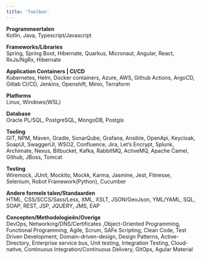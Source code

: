 ```yaml
---
title: 'Toolbox'
---
```

**Programmeertalen** \
Kotlin, Java, Typescript/Javascript

**Frameworks/Libraries** \
Spring, Spring Boot, Hibernate, Quarkus, Micronaut, Angular, React, RxJs/NgRx, Hibernate

**Application Containers | CI/CD** \
Kubernetes, Helm, Docker containers, Azure, AWS, Github Actions, ArgoCD, Gitlab CI/CD, Jenkins, Openshift, Minio, Terraform

**Platforms**  \
Linux, Windows(WSL)

**Database**  \
Oracle PL/SQL, PostgreSQL, MongoDB, Postgis

**Tooling** \
GIT, NPM, Maven, Gradle, SonarQube, Grafana, Ansible, OpenApi, Keycloak, SoapUI, SwaggerUI, WSO2, Confluence,
Jira, Let’s Encrypt, Splunk, Archimate, Nexus, Bitbucket, Kafka, RabbitMQ, ActiveMQ, Apache Camel, Github, JBoss, Tomcat

**Testing** \
Wiremock, JUnit, Mockito, Mockk, Karma, Jasmine, Jest, Fitnesse, Selenium, Robot Framework(Python), Cucumber

**Andere formele talen/Standaarden** \
HTML, CSS/SCCS/Sass/Less, XML, XSLT, JSON/GeoJson, YML/YAML, SQL, SOAP, REST, JSP, JQUERY, JMS, EAP

**Concepten/Methodologieën/Overige** \
DevOps, Networking/DNS/Certificates ,Object-Oriented Programming, Functional Programming, Agile, Scrum, SAFe Scripting,
Clean Code, Test Driven Development, Domain-driven-design, Design Patterns, Active-Directory, Enterprise service bus, Unit testing, Integration Testing, Cloud-native, Continuous Integration/Continuous Delivery, GitOps, Agular Material